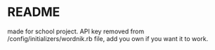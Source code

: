 # README

made for school project. API key removed from /config/initializers/wordnik.rb file, add you own if you want it to work.
